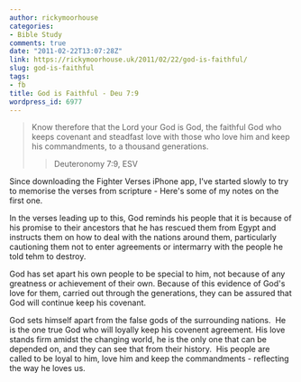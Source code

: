 ```yaml
---
author: rickymoorhouse
categories:
- Bible Study
comments: true
date: "2011-02-22T13:07:28Z"
link: https://rickymoorhouse.uk/2011/02/22/god-is-faithful/
slug: god-is-faithful
tags:
- fb
title: God is Faithful - Deu 7:9
wordpress_id: 6977
---
```


<blockquote>Know therefore that the Lord your God is God, the faithful God who keeps covenant and steadfast love with those who love him and keep his commandments, to a thousand generations.

> 
> Deuteronomy 7:9, ESV
> 
> 
</blockquote>

<!--more-->


Since downloading the Fighter Verses iPhone app, I've started slowly to try to memorise the verses from scripture - Here's some of my notes on the first one.


In the verses leading up to this, God reminds his people  that it is because of his  promise to their ancestors that he has rescued them from Egypt and instructs them on how to deal with the nations around them, particularly cautioning them not to enter agreements or intermarry with the people he told tehm to destroy.

God has set apart his own people to be special to him, not because of any greatness or achievement of their own. Because of this evidence of God's love for them, carried out through the generations, they can be assured that God will continue keep his covenant.

God sets himself apart from the false gods of the surrounding nations.  He is the one true God who will loyally keep his covenent agreement. His love stands firm amidst the changing world, he is the only one that can be depended on, and they can see that from their history.  His people are called to be loyal to him, love him and keep the commandments - reflecting the way he loves us.
